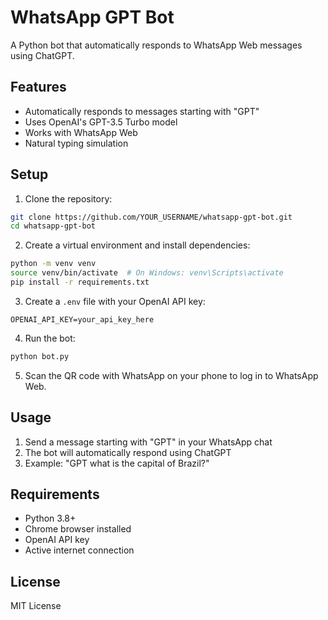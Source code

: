 # WhatsApp GPT Bot

A Python bot that automatically responds to WhatsApp Web messages using ChatGPT.

## Features

- Automatically responds to messages starting with "GPT"
- Uses OpenAI's GPT-3.5 Turbo model
- Works with WhatsApp Web
- Natural typing simulation

## Setup

1. Clone the repository:
```bash
git clone https://github.com/YOUR_USERNAME/whatsapp-gpt-bot.git
cd whatsapp-gpt-bot
```

2. Create a virtual environment and install dependencies:
```bash
python -m venv venv
source venv/bin/activate  # On Windows: venv\Scripts\activate
pip install -r requirements.txt
```

3. Create a `.env` file with your OpenAI API key:
```
OPENAI_API_KEY=your_api_key_here
```

4. Run the bot:
```bash
python bot.py
```

5. Scan the QR code with WhatsApp on your phone to log in to WhatsApp Web.

## Usage

1. Send a message starting with "GPT" in your WhatsApp chat
2. The bot will automatically respond using ChatGPT
3. Example: "GPT what is the capital of Brazil?"

## Requirements

- Python 3.8+
- Chrome browser installed
- OpenAI API key
- Active internet connection

## License

MIT License
